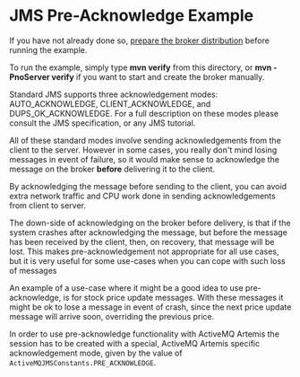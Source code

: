 # JMS Pre-Acknowledge Example

If you have not already done so, [prepare the broker distribution](../../../../README.md#getting-started) before running the example.

To run the example, simply type **mvn verify** from this directory, or **mvn -PnoServer verify** if you want to start and create the broker manually.

Standard JMS supports three acknowledgement modes: AUTO_ACKNOWLEDGE, CLIENT_ACKNOWLEDGE, and DUPS_OK_ACKNOWLEDGE. For a full description on these modes please consult the JMS specification, or any JMS tutorial.

All of these standard modes involve sending acknowledgements from the client to the server. However in some cases, you really don't mind losing messages in event of failure, so it would make sense to acknowledge the message on the broker **before** delivering it to the client.

By acknowledging the message before sending to the client, you can avoid extra network traffic and CPU work done in sending acknowledgements from client to server.

The down-side of acknowledging on the broker before delivery, is that if the system crashes after acknowledging the message, but before the message has been received by the client, then, on recovery, that message will be lost. This makes pre-acknowledgement not appropriate for all use cases, but it is very useful for some use-cases when you can cope with such loss of messages

An example of a use-case where it might be a good idea to use pre-acknowledge, is for stock price update messages. With these messages it might be ok to lose a message in event of crash, since the next price update message will arrive soon, overriding the previous price.

In order to use pre-acknowledge functionality with ActiveMQ Artemis the session has to be created with a special, ActiveMQ Artemis specific acknowledgement mode, given by the value of `ActiveMQJMSConstants.PRE_ACKNOWLEDGE`.